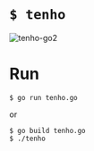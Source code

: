 # `$ tenho`

![tenho-go2](https://cloud.githubusercontent.com/assets/1394049/12076912/7b40aa06-b204-11e5-83b5-3d04d4f26006.gif)


# Run

```
$ go run tenho.go
```

or

```
$ go build tenho.go
$ ./tenho
```
